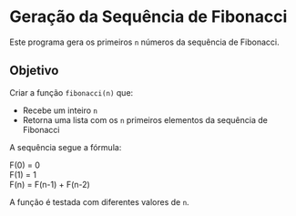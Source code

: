 # Geração da Sequência de Fibonacci

Este programa gera os primeiros `n` números da sequência de Fibonacci.

## Objetivo

Criar a função `fibonacci(n)` que:

- Recebe um inteiro `n`
- Retorna uma lista com os `n` primeiros elementos da sequência de Fibonacci

A sequência segue a fórmula:

F(0) = 0  
F(1) = 1  
F(n) = F(n-1) + F(n-2)

A função é testada com diferentes valores de `n`.
